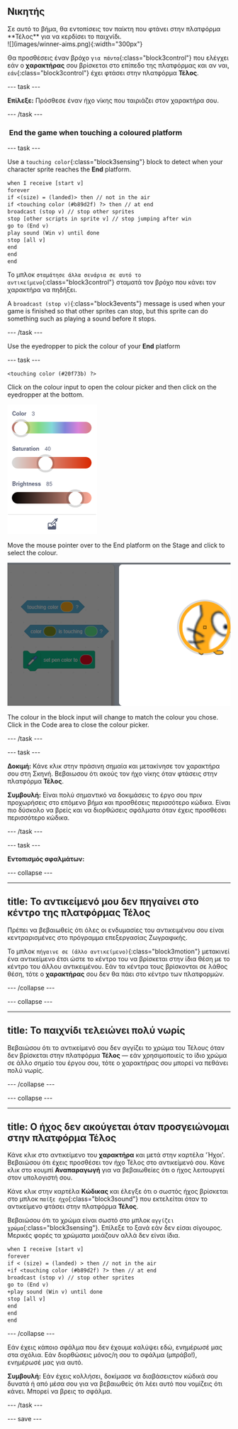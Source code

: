 ## Νικητής

<div style="display: flex; flex-wrap: wrap">
<div style="flex-basis: 200px; flex-grow: 1; margin-right: 15px;">
Σε αυτό το βήμα, θα εντοπίσεις τον παίκτη που φτάνει στην πλατφόρμα **Τέλος** για να κερδίσει το παιχνίδι. 
</div>
<div>
![](images/winner-aims.png){:width="300px"}
</div>
</div>

Θα προσθέσεις έναν βρόχο `για πάντα`{:class="block3control"} που ελέγχει εάν ο **χαρακτήρας** σου βρίσκεται στο επίπεδο της πλατφόρμας και αν ναι, `εάν`{:class="block3control"} έχει φτάσει στην πλατφόρμα **Τέλος**.

--- task ---

**Επίλεξε:** Πρόσθεσε έναν ήχο νίκης που ταιριάζει στον χαρακτήρα σου.

--- /task ---

###  End the game when touching a coloured platform

--- task ---

Use a `touching color`{:class="block3sensing"} block to detect when your character sprite reaches the **End** platform.


```blocks3
when I receive [start v]
forever
if <(size) = (landed)> then // not in the air
if <touching color (#b89d2f) ?> then // at end
broadcast (stop v) // stop other sprites
stop [other scripts in sprite v] // stop jumping after win
go to (End v)
play sound (Win v) until done
stop [all v]
end
end
end
```

Το μπλοκ `σταμάτησε άλλα σενάρια σε αυτό το αντικείμενο`{:class="block3control"} σταματά τον βρόχο που κάνει τον χαρακτήρα να πηδήξει.

A `broadcast (stop v)`{:class="block3events"} message is used when your game is finished so that other sprites can stop, but this sprite can do something such as playing a sound before it stops.

--- /task ---

Use the eyedropper to pick the colour of your **End** platform

--- task ---

```blocks3
<touching color (#20f73b) ?>

```
Click on the colour input to open the colour picker and then click on the eyedropper at the bottom.

![](images/eye-dropper-tool.png)

Move the mouse pointer over to the End platform on the Stage and click to select the colour.

![](images/eye-dropper-stage.png)

The colour in the block input will change to match the colour you chose. Click in the Code area to close the colour picker.

--- /task ---

--- task ---

**Δοκιμή:** Κάνε κλικ στην πράσινη σημαία και μετακίνησε τον χαρακτήρα σου στη Σκηνή. Βεβαιωσου ότι ακούς τον ήχο νίκης όταν φτάσεις στην πλατφόρμα **Τέλος**.

**Συμβουλή:** Είναι πολύ σημαντικό να δοκιμάσεις το έργο σου πριν προχωρήσεις στο επόμενο βήμα και προσθέσεις περισσότερο κώδικα. Είναι πιο δύσκολο να βρείς και να διορθώσεις σφάλματα όταν έχεις προσθέσει περισσότερο κώδικα.

--- /task ---


--- task ---

**Εντοπισμός σφαλμάτων:**

--- collapse ---

---
title: Το αντικείμενό μου δεν πηγαίνει στο κέντρο της πλατφόρμας Τέλος
---

Πρέπει να βεβαιωθείς ότι όλες οι ενδυμασίες του αντικειμένου σου είναι κεντραρισμένες στο πρόγραμμα επεξεργασίας Ζωγραφικής.

Το μπλοκ `πήγαινε σε (άλλο αντικείμενο)`{:class="block3motion"} μετακινεί ένα αντικείμενο έτσι ώστε το κέντρο του να βρίσκεται στην ίδια θέση με το κέντρο του άλλου αντικειμένου. Εάν τα κέντρα τους βρίσκονται σε λάθος θέση, τότε ο **χαρακτήρας** σου δεν θα πάει στο κέντρο των πλατφορμών.

--- /collapse ---

--- collapse ---

---
title: Το παιχνίδι τελειώνει πολύ νωρίς
---

Βεβαιώσου ότι το αντικείμενό σου δεν αγγίζει το χρώμα του Τέλους όταν δεν βρίσκεται στην πλατφόρμα **Τέλος** — εάν χρησιμοποιείς το ίδιο χρώμα σε άλλο σημείο του έργου σου, τότε ο χαρακτήρας σου μπορεί να πεθάνει πολύ νωρίς.

--- /collapse ---

--- collapse ---

---
title: Ο ήχος δεν ακούγεται όταν προσγειώνομαι στην πλατφόρμα Τέλος
---

Κάνε κλικ στο αντικείμενο του **χαρακτήρα** και μετά στην καρτέλα 'Ήχοι'. Βεβαιώσου ότι έχεις προσθέσει τον ήχο Τέλος στο αντικείμενό σου. Κάνε κλικ στο κουμπί **Αναπαραγωγή** για να βεβαιωθείες ότι ο ήχος λειτουργεί στον υπολογιστή σου.

Κάνε κλικ στην καρτέλα **Κώδικας** και έλεγξε ότι ο σωστός ήχος βρίσκεται στο μπλοκ `παίξε ήχο`{:class="block3sound"} που εκτελείται όταν το αντικείμενο φτάσει στην πλατφόρμα **Τέλος**.

Βεβαιώσου ότι το χρώμα είναι σωστό στο μπλοκ `αγγίζει χρώμα`{:class="block3sensing"}. Επίλεξε το ξανά εάν δεν είσαι σίγουρος. Μερικές φορές τα χρώματα μοιάζουν αλλά δεν είναι ίδια.

```blocks3
when I receive [start v]
forever
if < (size) = (landed) > then // not in the air
+if <touching color (#b89d2f) ?> then // at end
broadcast (stop v) // stop other sprites
go to (End v)
+play sound (Win v) until done
stop [all v]
end
end
end
```

--- /collapse ---

Εάν έχεις κάποιο σφάλμα που δεν έχουμε καλύψει εδώ, ενημέρωσέ μας στα σχόλια. Εάν διορθώσεις μόνος/η σου το σφάλμα (μπράβο!), ενημέρωσέ μας για αυτό.

**Συμβουλή:** Εάν έχεις κολλήσει, δοκίμασε να διαβάσειςτον κώδικά σου δυνατά ή από μέσα σου για να βεβαιωθείς ότι λέει αυτό που νομίζεις ότι κάνει. Μπορεί να βρεις το σφάλμα.

--- /task ---

--- save ---
